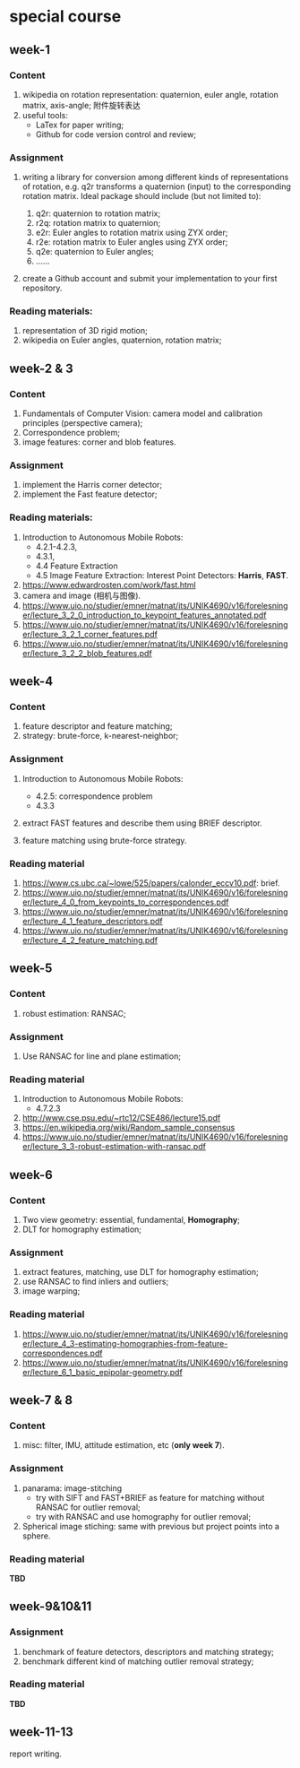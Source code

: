 # special course

## week-1

### Content

1. wikipedia on rotation representation: quaternion, euler angle, rotation matrix, axis-angle; 附件旋转表达
2. useful tools:
   * LaTex for paper writing;
   * Github for code version control and review;

### Assignment

1. writing a library for conversion among different kinds of representations of rotation, e.g. q2r transforms a quaternion (input) to the corresponding rotation matrix. Ideal package should include (but not limited to):
   1. q2r: quaternion to rotation matrix;
   2. r2q: rotation matrix to quaternion;
   3. e2r: Euler angles to rotation matrix using ZYX order;
   4. r2e: rotation matrix to Euler angles using ZYX order;
   5. q2e: quaternion to Euler angles;
   6. ...... 

2. create a Github account and submit your implementation to your first repository.

### Reading materials:

1. representation of 3D rigid motion;
2. wikipedia on Euler angles, quaternion, rotation matrix;

## week-2 & 3

### Content

1. Fundamentals of Computer Vision: camera model and calibration principles (perspective camera);
2. Correspondence problem;
3. image features: corner and blob features.

### Assignment 

1. implement the Harris corner detector;
2. implement the Fast feature detector;

### Reading materials:

1. Introduction to Autonomous Mobile Robots: 
   * 4.2.1-4.2.3, 
   * 4.3.1, 
   * 4.4 Feature Extraction
   * 4.5 Image Feature Extraction: Interest Point Detectors: **Harris**, **FAST**.
2. https://www.edwardrosten.com/work/fast.html
3. camera and image (相机与图像).
4. https://www.uio.no/studier/emner/matnat/its/UNIK4690/v16/forelesninger/lecture_3_2_0_introduction_to_keypoint_features_annotated.pdf
5. https://www.uio.no/studier/emner/matnat/its/UNIK4690/v16/forelesninger/lecture_3_2_1_corner_features.pdf
6. https://www.uio.no/studier/emner/matnat/its/UNIK4690/v16/forelesninger/lecture_3_2_2_blob_features.pdf

## week-4

### Content

1. feature descriptor and feature matching;
2. strategy: brute-force, k-nearest-neighbor;

### Assignment

1. Introduction to Autonomous Mobile Robots: 
   - 4.2.5: correspondence problem
   - 4.3.3 

1. extract FAST features and describe them using BRIEF descriptor.
2. feature matching using brute-force strategy.

### Reading material

1. https://www.cs.ubc.ca/~lowe/525/papers/calonder_eccv10.pdf: brief.
2. https://www.uio.no/studier/emner/matnat/its/UNIK4690/v16/forelesninger/lecture_4_0_from_keypoints_to_correspondences.pdf
3. https://www.uio.no/studier/emner/matnat/its/UNIK4690/v16/forelesninger/lecture_4_1_feature_descriptors.pdf
4. https://www.uio.no/studier/emner/matnat/its/UNIK4690/v16/forelesninger/lecture_4_2_feature_matching.pdf

## week-5 

### Content

1. robust estimation: RANSAC;

### Assignment

1. Use RANSAC for line and plane estimation;

### Reading material

1. Introduction to Autonomous Mobile Robots: 
   - 4.7.2.3
2. http://www.cse.psu.edu/~rtc12/CSE486/lecture15.pdf
3. https://en.wikipedia.org/wiki/Random_sample_consensus
4. https://www.uio.no/studier/emner/matnat/its/UNIK4690/v16/forelesninger/lecture_3_3-robust-estimation-with-ransac.pdf

## week-6

### Content

1. Two view geometry: essential, fundamental, **Homography**;
2. DLT for homography estimation;

### Assignment

1. extract features, matching, use DLT for homography estimation;
2. use RANSAC to find inliers and outliers;
3. image warping;

### Reading material

1. https://www.uio.no/studier/emner/matnat/its/UNIK4690/v16/forelesninger/lecture_4_3-estimating-homographies-from-feature-correspondences.pdf
2. https://www.uio.no/studier/emner/matnat/its/UNIK4690/v16/forelesninger/lecture_6_1_basic_epipolar-geometry.pdf

## week-7 & 8

### Content

1. misc: filter, IMU, attitude estimation, etc (**only week 7**).

### Assignment

1. panarama: image-stitching
   * try with SIFT and FAST+BRIEF as feature for matching without RANSAC for outlier removal;
   * try with RANSAC and use homography for outlier removal;
2. Spherical image stiching: same with previous but project points into a sphere.

### Reading material

**TBD**

## week-9&10&11 

### Assignment

1. benchmark of feature detectors, descriptors and matching strategy;
2. benchmark different kind of matching outlier removal strategy;

### Reading material

**TBD**

## week-11-13

report writing.
